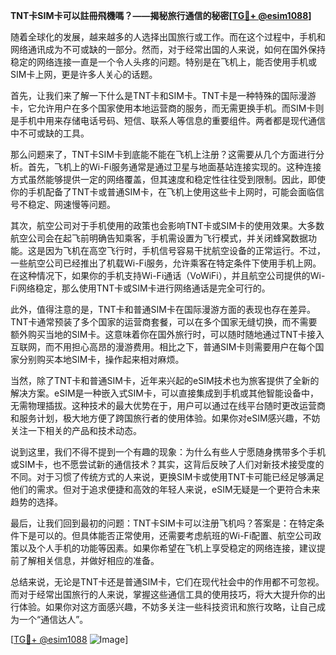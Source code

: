**TNT卡SIM卡可以註冊飛機嗎？——揭秘旅行通信的秘密[[TG💪+ @esim1088](https://t.me/s/esim1088)]**

随着全球化的发展，越来越多的人选择出国旅行或工作。而在这个过程中，手机和网络通讯成为不可或缺的一部分。然而，对于经常出国的人来说，如何在国外保持稳定的网络连接一直是一个令人头疼的问题。特别是在飞机上，能否使用手机或SIM卡上网，更是许多人关心的话题。

首先，让我们来了解一下什么是TNT卡和SIM卡。TNT卡是一种特殊的国际漫游卡，它允许用户在多个国家使用本地运营商的服务，而无需更换手机。而SIM卡则是手机中用来存储电话号码、短信、联系人等信息的重要组件。两者都是现代通信中不可或缺的工具。

那么问题来了，TNT卡SIM卡到底能不能在飞机上注册？这需要从几个方面进行分析。首先，飞机上的Wi-Fi服务通常是通过卫星与地面基站连接实现的。这种连接方式虽然能够提供一定的网络覆盖，但其速度和稳定性往往受到限制。因此，即使你的手机配备了TNT卡或普通SIM卡，在飞机上使用这些卡上网时，可能会面临信号不稳定、网速慢等问题。

其次，航空公司对于手机使用的政策也会影响TNT卡或SIM卡的使用效果。大多数航空公司会在起飞前明确告知乘客，手机需设置为飞行模式，并关闭蜂窝数据功能。这是因为飞机在高空飞行时，手机信号容易干扰航空设备的正常运行。不过，一些航空公司已经推出了机载Wi-Fi服务，允许乘客在特定条件下使用手机上网。在这种情况下，如果你的手机支持Wi-Fi通话（VoWiFi），并且航空公司提供的Wi-Fi网络稳定，那么使用TNT卡或SIM卡进行网络通话是完全可行的。

此外，值得注意的是，TNT卡和普通SIM卡在国际漫游方面的表现也存在差异。TNT卡通常预装了多个国家的运营商套餐，可以在多个国家无缝切换，而不需要额外购买当地的SIM卡。这意味着你在国外旅行时，可以随时随地通过TNT卡接入互联网，而不用担心高昂的漫游费用。相比之下，普通SIM卡则需要用户在每个国家分别购买本地SIM卡，操作起来相对麻烦。

当然，除了TNT卡和普通SIM卡，近年来兴起的eSIM技术也为旅客提供了全新的解决方案。eSIM是一种嵌入式SIM卡，可以直接集成到手机或其他智能设备中，无需物理插拔。这种技术的最大优势在于，用户可以通过在线平台随时更改运营商和服务计划，极大地方便了跨国旅行者的使用体验。如果你对eSIM感兴趣，不妨关注一下相关的产品和技术动态。

说到这里，我们不得不提到一个有趣的现象：为什么有些人宁愿随身携带多个手机或SIM卡，也不愿尝试新的通信技术？其实，这背后反映了人们对新技术接受度的不同。对于习惯了传统方式的人来说，更换SIM卡或使用TNT卡可能已经足够满足他们的需求。但对于追求便捷和高效的年轻人来说，eSIM无疑是一个更符合未来趋势的选择。

最后，让我们回到最初的问题：TNT卡SIM卡可以注册飞机吗？答案是：在特定条件下是可以的。但具体能否正常使用，还需要考虑航班的Wi-Fi配置、航空公司政策以及个人手机的功能等因素。如果你希望在飞机上享受稳定的网络连接，建议提前了解相关信息，并做好相应的准备。

总结来说，无论是TNT卡还是普通SIM卡，它们在现代社会中的作用都不可忽视。而对于经常出国旅行的人来说，掌握这些通信工具的使用技巧，将大大提升你的出行体验。如果你对这方面感兴趣，不妨多关注一些科技资讯和旅行攻略，让自己成为一个“通信达人”。

[[TG💪+ @esim1088](https://t.me/s/esim1088) ![Image](https://i.postimg.cc/4NQfJmqS/Snipaste-2025-05-13-00-14-12.png)]
